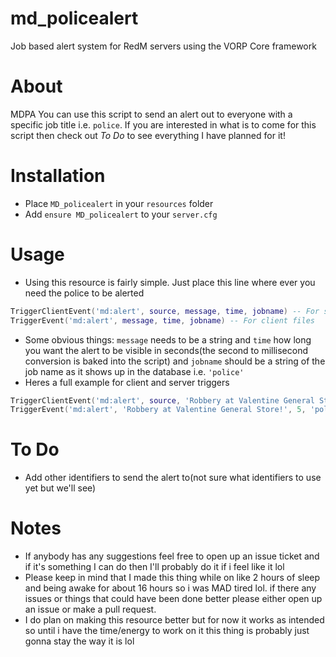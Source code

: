 # md_policealert
Job based alert system for RedM servers using the VORP Core framework
 
 # About
 MDPA You can use this script to send an alert out to everyone with a specific job title i.e. `police`. If you are interested in what is to come for this script then check out *To Do* to see everything I have planned for it!
 
 # Installation
 - Place `MD_policealert` in your `resources` folder
 - Add `ensure MD_policealert` to your `server.cfg`
 
 # Usage
 - Using this resource is fairly simple. Just place this line where ever you need the police to be alerted
 ```lua
 TriggerClientEvent('md:alert', source, message, time, jobname) -- For server files
 TriggerEvent('md:alert', message, time, jobname) -- For client files
 ```
 - Some obvious things: `message` needs to be a string and `time` how long you want the alert to be visible in seconds(the second to millisecond conversion is baked into the script) and `jobname` should be a string of the job name as it shows up in the database i.e. `'police'`
 - Heres a full example for client and server triggers
 ```lua
 TriggerClientEvent('md:alert', source, 'Robbery at Valentine General Store!', 5, 'police') -- For server files
 TriggerEvent('md:alert', 'Robbery at Valentine General Store!', 5, 'police') -- For client files
 ```
 
 # To Do
- Add other identifiers to send the alert to(not sure what identifiers to use yet but we'll see)

# Notes
- If anybody has any suggestions feel free to open up an issue ticket and if it's something I can do then I'll probably do it if i feel like it lol
- Please keep in mind that I made this thing while on like 2 hours of sleep and being awake for about 16 hours so i was MAD tired lol. if there any issues or things that could have been done better please either open up an issue or make a pull request.
- I do plan on making this resource better but for now it works as intended so until i have the time/energy to work on it this thing is probably just gonna stay the way it is lol
